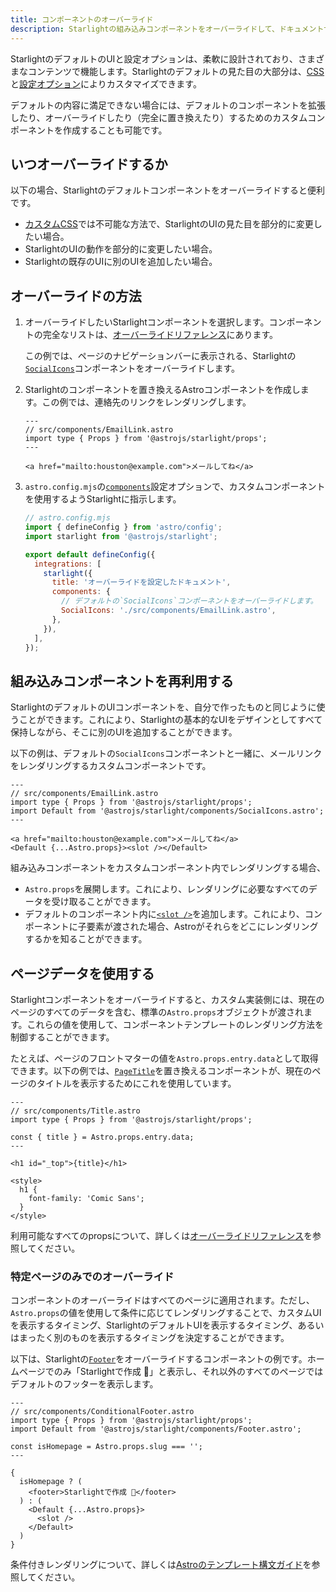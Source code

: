 ```yaml
---
title: コンポーネントのオーバーライド
description: Starlightの組み込みコンポーネントをオーバーライドして、ドキュメントサイトのUIにカスタム要素を追加する方法を学びます。
---
```


StarlightのデフォルトのUIと設定オプションは、柔軟に設計されており、さまざまなコンテンツで機能します。Starlightのデフォルトの見た目の大部分は、[CSS](/ja/guides/css-and-tailwind/)と[設定オプション](/ja/guides/customization/)によりカスタマイズできます。

デフォルトの内容に満足できない場合には、デフォルトのコンポーネントを拡張したり、オーバーライドしたり（完全に置き換えたり）するためのカスタムコンポーネントを作成することも可能です。

## いつオーバーライドするか

以下の場合、Starlightのデフォルトコンポーネントをオーバーライドすると便利です。

- [カスタムCSS](/ja/guides/css-and-tailwind/)では不可能な方法で、StarlightのUIの見た目を部分的に変更したい場合。
- StarlightのUIの動作を部分的に変更したい場合。
- Starlightの既存のUIに別のUIを追加したい場合。

## オーバーライドの方法

1. オーバーライドしたいStarlightコンポーネントを選択します。コンポーネントの完全なリストは、[オーバーライドリファレンス](/ja/reference/overrides/)にあります。

   この例では、ページのナビゲーションバーに表示される、Starlightの[`SocialIcons`](/ja/reference/overrides/#socialicons)コンポーネントをオーバーライドします。

2. Starlightのコンポーネントを置き換えるAstroコンポーネントを作成します。この例では、連絡先のリンクをレンダリングします。

   ```astro
   ---
   // src/components/EmailLink.astro
   import type { Props } from '@astrojs/starlight/props';
   ---

   <a href="mailto:houston@example.com">メールしてね</a>
   ```

3. `astro.config.mjs`の[`components`](/ja/reference/configuration/#components)設定オプションで、カスタムコンポーネントを使用するようStarlightに指示します。

   ```js {9-12}
   // astro.config.mjs
   import { defineConfig } from 'astro/config';
   import starlight from '@astrojs/starlight';

   export default defineConfig({
     integrations: [
       starlight({
         title: 'オーバーライドを設定したドキュメント',
         components: {
           // デフォルトの`SocialIcons`コンポーネントをオーバーライドします。
           SocialIcons: './src/components/EmailLink.astro',
         },
       }),
     ],
   });
   ```

## 組み込みコンポーネントを再利用する

StarlightのデフォルトのUIコンポーネントを、自分で作ったものと同じように使うことができます。これにより、Starlightの基本的なUIをデザインとしてすべて保持しながら、そこに別のUIを追加することができます。

以下の例は、デフォルトの`SocialIcons`コンポーネントと一緒に、メールリンクをレンダリングするカスタムコンポーネントです。

```astro {4,8}
---
// src/components/EmailLink.astro
import type { Props } from '@astrojs/starlight/props';
import Default from '@astrojs/starlight/components/SocialIcons.astro';
---

<a href="mailto:houston@example.com">メールしてね</a>
<Default {...Astro.props}><slot /></Default>
```

組み込みコンポーネントをカスタムコンポーネント内でレンダリングする場合、

- `Astro.props`を展開します。これにより、レンダリングに必要なすべてのデータを受け取ることができます。
- デフォルトのコンポーネント内に[`<slot />`](https://docs.astro.build/ja/core-concepts/astro-components/#スロット)を追加します。これにより、コンポーネントに子要素が渡された場合、Astroがそれらをどこにレンダリングするかを知ることができます。

## ページデータを使用する

Starlightコンポーネントをオーバーライドすると、カスタム実装側には、現在のページのすべてのデータを含む、標準の`Astro.props`オブジェクトが渡されます。これらの値を使用して、コンポーネントテンプレートのレンダリング方法を制御することができます。

たとえば、ページのフロントマターの値を`Astro.props.entry.data`として取得できます。以下の例では、[`PageTitle`](/ja/reference/overrides/#pagetitle)を置き換えるコンポーネントが、現在のページのタイトルを表示するためにこれを使用しています。

```astro {5} "{title}"
---
// src/components/Title.astro
import type { Props } from '@astrojs/starlight/props';

const { title } = Astro.props.entry.data;
---

<h1 id="_top">{title}</h1>

<style>
  h1 {
    font-family: 'Comic Sans';
  }
</style>
```

利用可能なすべてのpropsについて、詳しくは[オーバーライドリファレンス](/ja/reference/overrides/#component-props)を参照してください。

### 特定ページのみでのオーバーライド

コンポーネントのオーバーライドはすべてのページに適用されます。ただし、`Astro.props`の値を使用して条件に応じてレンダリングすることで、カスタムUIを表示するタイミング、StarlightのデフォルトUIを表示するタイミング、あるいはまったく別のものを表示するタイミングを決定することができます。

以下は、Starlightの[`Footer`](/ja/reference/overrides/#footer-1)をオーバーライドするコンポーネントの例です。ホームページでのみ「Starlightで作成 🌟」と表示し、それ以外のすべてのページではデフォルトのフッターを表示します。

```astro
---
// src/components/ConditionalFooter.astro
import type { Props } from '@astrojs/starlight/props';
import Default from '@astrojs/starlight/components/Footer.astro';

const isHomepage = Astro.props.slug === '';
---

{
  isHomepage ? (
    <footer>Starlightで作成 🌟</footer>
  ) : (
    <Default {...Astro.props}>
      <slot />
    </Default>
  )
}
```

条件付きレンダリングについて、詳しくは[Astroのテンプレート構文ガイド](https://docs.astro.build/ja/core-concepts/astro-syntax/#動的html)を参照してください。
